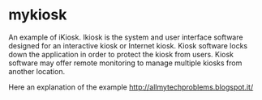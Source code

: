 # mykiosk
An example of iKiosk. Ikiosk  is the system and user interface software designed for an interactive kiosk or Internet kiosk. Kiosk software locks down the application in order to protect the kiosk from users. Kiosk software may offer remote monitoring to manage multiple kiosks from another location.


Here an explanation of the example http://allmytechproblems.blogspot.it/
